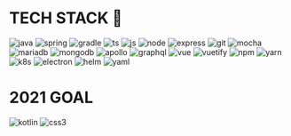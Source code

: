 # TECH STACK 🎉
![java](https://yearnlune.github.io/assets/images/techstack/java.png)
![spring](https://yearnlune.github.io/assets/images/techstack/spring.png)
![gradle](https://yearnlune.github.io/assets/images/techstack/gradle.png)
![ts](https://yearnlune.github.io/assets/images/techstack/ts.png)
![js](https://yearnlune.github.io/assets/images/techstack/js.png)
![node](https://yearnlune.github.io/assets/images/techstack/node.png)
![express](https://yearnlune.github.io/assets/images/techstack/express.png)
![git](https://yearnlune.github.io/assets/images/techstack/git.png)
![mocha](https://yearnlune.github.io/assets/images/techstack/mocha.png)
![mariadb](https://yearnlune.github.io/assets/images/techstack/mariadb.png)
![mongodb](https://yearnlune.github.io/assets/images/techstack/mongodb.png)
![apollo](https://yearnlune.github.io/assets/images/techstack/apollo.png)
![graphql](https://yearnlune.github.io/assets/images/techstack/graphql.png)
![vue](https://yearnlune.github.io/assets/images/techstack/vue.png)
![vuetify](https://yearnlune.github.io/assets/images/techstack/vuetify.png)
![npm](https://yearnlune.github.io/assets/images/techstack/npm.png)
![yarn](https://yearnlune.github.io/assets/images/techstack/yarn.png)
![k8s](https://yearnlune.github.io/assets/images/techstack/k8s.png)
![electron](https://yearnlune.github.io/assets/images/techstack/electron.png)
![helm](https://yearnlune.github.io/assets/images/techstack/helm.png)
![yaml](https://yearnlune.github.io/assets/images/techstack/yaml.png)

# 2021 GOAL
![kotlin](https://yearnlune.github.io/assets/images/techstack/kotlin.png)
![css3](https://yearnlune.github.io/assets/images/techstack/css3.png)

<!--
**yearnlune/yearnlune** is a ✨ _special_ ✨ repository because its `README.md` (this file) appears on your GitHub profile.

Here are some ideas to get you started:

- 🔭 I’m currently working on ...
- 🌱 I’m currently learning ...
- 👯 I’m looking to collaborate on ...
- 🤔 I’m looking for help with ...
- 💬 Ask me about ...
- 📫 How to reach me: ...
- 😄 Pronouns: ...
- ⚡ Fun fact: ...
-->
